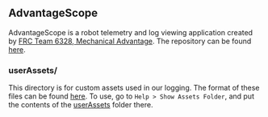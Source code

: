 ## AdvantageScope
AdvantageScope is a robot telemetry and log viewing application created by [FRC Team 6328, Mechanical Advantage](https://github.com/mechanical-advantage). The repository can be found [here](https://github.com/Mechanical-Advantage/AdvantageScope).

### userAssets/
This directory is for custom assets used in our logging. The format of these files can be found [here](https://github.com/Mechanical-Advantage/AdvantageScope/blob/main/docs/CUSTOM-ASSETS.md). To use, go to `Help > Show Assets Folder`, and put the contents of the [userAssets](userAssets/) folder there.